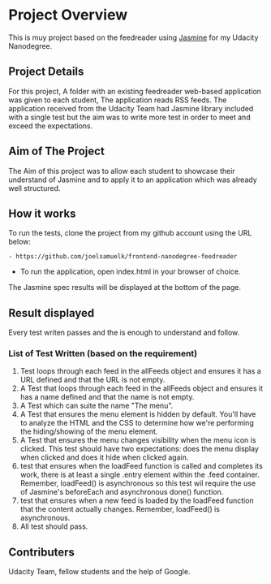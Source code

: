 # Project Overview

This is muy project based on the feedreader using [Jasmine](http://jasmine.github.io/)  for my Udacity Nanodegree. 

## Project Details 

For this project, A folder with an existing feedreader web-based application was given to each student, The application reads RSS feeds.
The application received from the Udacity Team had Jasmine library included with a single test but the aim was to write more test in order to meet and exceed the expectations.


## Aim of The Project

The Aim of this project was to allow each student to showcase their understand of Jasmine and to apply it to an application which was already well structured. 


## How it works

To run the tests, clone the project from my github account using the URL below:

    - https://github.com/joelsamuelk/frontend-nanodegree-feedreader

- To run the application, open index.html in your browser of choice.

The Jasmine spec results will be displayed at the bottom of the page.

## Result displayed
Every test writen passes and the is enough to understand and follow. 


### List of Test Written (based on the requirement) 

1. Test loops through each feed in the allFeeds object and ensures it has a URL defined and that the URL is not empty.
2. A Test that loops through each feed in the allFeeds object and ensures it has a name defined and that the name is not empty.
3. A Test which can suite the name "The menu".
4. A Test that ensures the menu element is hidden by default. You'll have to analyze the HTML and the CSS to determine how we're performing the hiding/showing of the menu element.
5. A Test that ensures the menu changes visibility when the menu icon is clicked. This test should have two expectations: does the menu display when clicked and does it hide when clicked again.
6. test that ensures when the loadFeed function is called and completes its work, there is at least a single .entry element within the .feed container. Remember, loadFeed() is asynchronous so this test wil require the use of Jasmine's beforeEach and asynchronous done() function.
7. test that ensures when a new feed is loaded by the loadFeed function that the content actually changes. Remember, loadFeed() is asynchronous.
8. All test should pass.

## Contributers
Udacity Team, fellow students and the help of Google.